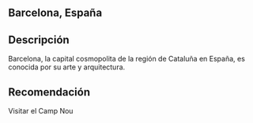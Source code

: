 ## Barcelona, España 

## Descripción

Barcelona, la capital cosmopolita de la región de Cataluña en España, es conocida por su arte y arquitectura. 

## Recomendación

Visitar el Camp Nou



